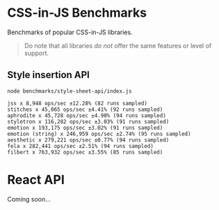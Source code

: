 # CSS-in-JS Benchmarks

Benchmarks of popular CSS-in-JS libraries.

> Do note that all libraries _do not_ offer the same features or level of support.

## Style insertion API

```
node benchmarks/style-sheet-api/index.js

jss x 8,948 ops/sec ±12.28% (82 runs sampled)
stitches x 45,065 ops/sec ±4.41% (92 runs sampled)
aphrodite x 45,728 ops/sec ±4.90% (94 runs sampled)
styletron x 116,282 ops/sec ±3.03% (91 runs sampled)
emotion x 193,175 ops/sec ±3.02% (91 runs sampled)
emotion (string) x 246,959 ops/sec ±2.74% (95 runs sampled)
aesthetic x 279,221 ops/sec ±0.77% (94 runs sampled)
fela x 282,441 ops/sec ±2.51% (94 runs sampled)
filbert x 763,932 ops/sec ±3.55% (85 runs sampled)
```

# React API

Coming soon...
